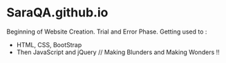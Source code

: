 # SaraQA.github.io
 Beginning of Website Creation.
 Trial and Error Phase.
 Getting used to :
 * HTML, CSS, BootStrap
 * Then JavaScript and jQuery
// Making Blunders and Making Wonders !!
